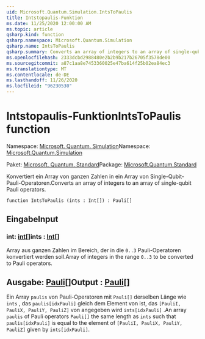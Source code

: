 ```yaml
---
uid: Microsoft.Quantum.Simulation.IntsToPaulis
title: Intstopaulis-Funktion
ms.date: 11/25/2020 12:00:00 AM
ms.topic: article
qsharp.kind: function
qsharp.namespace: Microsoft.Quantum.Simulation
qsharp.name: IntsToPaulis
qsharp.summary: Converts an array of integers to an array of single-qubit Pauli operators.
ms.openlocfilehash: 2333dcbd2988480e2b2b9b217b26705f3578de00
ms.sourcegitcommit: a87c1aa8e7453360025e47ba614f25b02ea84ec3
ms.translationtype: MT
ms.contentlocale: de-DE
ms.lasthandoff: 11/26/2020
ms.locfileid: "96230530"
---
```

# <a name="intstopaulis-function"></a><span data-ttu-id="79970-102">Intstopaulis-Funktion</span><span class="sxs-lookup"><span data-stu-id="79970-102">IntsToPaulis function</span></span>

<span data-ttu-id="79970-103">Namespace: [Microsoft. Quantum. Simulation](xref:Microsoft.Quantum.Simulation)</span><span class="sxs-lookup"><span data-stu-id="79970-103">Namespace: [Microsoft.Quantum.Simulation](xref:Microsoft.Quantum.Simulation)</span></span>

<span data-ttu-id="79970-104">Paket: [Microsoft. Quantum. Standard](https://nuget.org/packages/Microsoft.Quantum.Standard)</span><span class="sxs-lookup"><span data-stu-id="79970-104">Package: [Microsoft.Quantum.Standard](https://nuget.org/packages/Microsoft.Quantum.Standard)</span></span>


<span data-ttu-id="79970-105">Konvertiert ein Array von ganzen Zahlen in ein Array von Single-Qubit-Pauli-Operatoren.</span><span class="sxs-lookup"><span data-stu-id="79970-105">Converts an array of integers to an array of single-qubit Pauli operators.</span></span>

```qsharp
function IntsToPaulis (ints : Int[]) : Pauli[]
```


## <a name="input"></a><span data-ttu-id="79970-106">Eingabe</span><span class="sxs-lookup"><span data-stu-id="79970-106">Input</span></span>

### <a name="ints--int"></a><span data-ttu-id="79970-107">int: [int](xref:microsoft.quantum.lang-ref.int)[]</span><span class="sxs-lookup"><span data-stu-id="79970-107">ints : [Int](xref:microsoft.quantum.lang-ref.int)[]</span></span>

<span data-ttu-id="79970-108">Array aus ganzen Zahlen im Bereich, der in die `0..3`  Pauli-Operatoren konvertiert werden soll.</span><span class="sxs-lookup"><span data-stu-id="79970-108">Array of integers in the range `0..3`  to be converted to Pauli operators.</span></span>



## <a name="output--pauli"></a><span data-ttu-id="79970-109">Ausgabe: [Pauli](xref:microsoft.quantum.lang-ref.pauli)[]</span><span class="sxs-lookup"><span data-stu-id="79970-109">Output : [Pauli](xref:microsoft.quantum.lang-ref.pauli)[]</span></span>

<span data-ttu-id="79970-110">Ein Array `paulis` von Pauli-Operatoren mit `Pauli[]` derselben Länge wie `ints` , das `paulis[idxPauli]` gleich dem Element von ist, das `[PauliI, PauliX, PauliY, PauliZ]` von angegeben wird `ints[idxPauli]` .</span><span class="sxs-lookup"><span data-stu-id="79970-110">An array `paulis` of Pauli operators `Pauli[]` the same length as `ints` such that `paulis[idxPauli]` is equal to the element of `[PauliI, PauliX, PauliY, PauliZ]` given by `ints[idxPauli]`.</span></span>